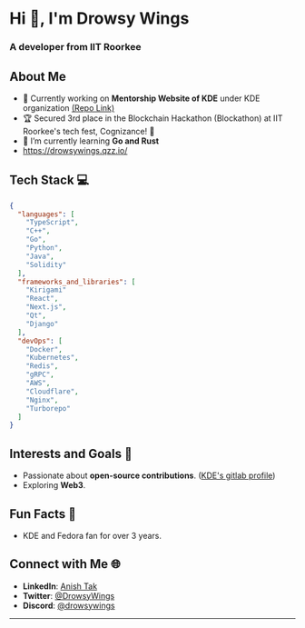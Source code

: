 <h1>Hi 👋, I'm Drowsy Wings</h1>
<h3>A developer from IIT Roorkee</h3>

## About Me
- 🔭 Currently working on **Mentorship Website of KDE** under KDE organization [(Repo Link)](https://invent.kde.org/paulb/kde-mentor-programs-g-so-c-2025-project)
- 🏆 Secured 3rd place in the Blockchain Hackathon (Blockathon) at IIT Roorkee's tech fest, Cognizance! 🚀
- 🌱 I’m currently learning **Go and Rust**
- https://drowsywings.qzz.io/

## Tech Stack 💻
```json
{
  "languages": [
    "TypeScript",
    "C++",
    "Go",
    "Python",
    "Java",
    "Solidity"
  ],
  "frameworks_and_libraries": [
    "Kirigami"
    "React",
    "Next.js",
    "Qt",
    "Django"
  ],
  "devOps": [
    "Docker",
    "Kubernetes",
    "Redis",
    "gRPC",
    "AWS",
    "Cloudflare",
    "Nginx",
    "Turborepo"
  ]
}
```

## Interests and Goals 🌟  
- Passionate about **open-source contributions**. ([KDE's gitlab profile](https://invent.kde.org/drowsywings))
- Exploring **Web3**.  

## Fun Facts 🎉  
- KDE and Fedora fan for over 3 years.  

## Connect with Me 🌐  
- **LinkedIn**: [Anish Tak](www.linkedin.com/in/anish-tak-28a984287)  
- **Twitter**: [@DrowsyWings](https://x.com/DrowsyWings)  
- **Discord**: [@drowsywings](discordapp.com/users/drowsywings)
---

